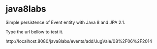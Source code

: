 java8labs
=========
Simple persistence of Event entity with Java 8 and JPA 2.1.

Type the url bellow to test it.

http://localhost:8080/java8labs/events/add/JugVale/08%2F06%2F2014

